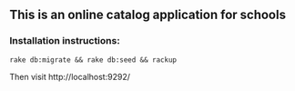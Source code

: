 ## This is an online catalog application for schools

### Installation instructions:

```
rake db:migrate && rake db:seed && rackup
```

Then visit http://localhost:9292/

